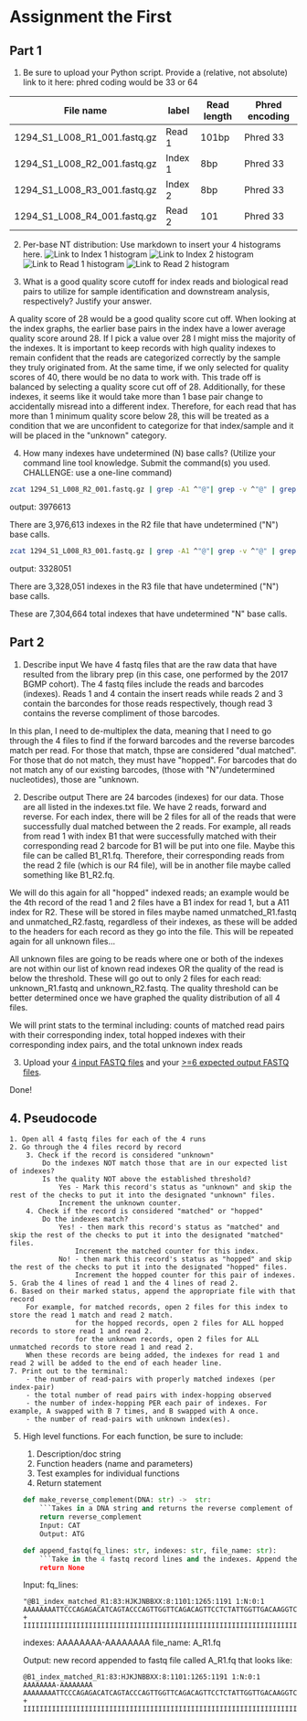 # Assignment the First

## Part 1
1. Be sure to upload your Python script. Provide a (relative, not absolute) link to it here:
phred coding would be 33 or 64

| File name | label | Read length | Phred encoding |
|---|---|---|---|
| 1294_S1_L008_R1_001.fastq.gz |Read 1|101bp|Phred 33|
| 1294_S1_L008_R2_001.fastq.gz |Index 1|8bp|Phred 33|
| 1294_S1_L008_R3_001.fastq.gz |Index 2|8bp|Phred 33|
| 1294_S1_L008_R4_001.fastq.gz |Read 2|101|Phred 33|

2. Per-base NT distribution: Use markdown to insert your 4 histograms here.
![Link to Index 1 histogram](Index1_dist.png)
![Link to Index 2 histogram](Index2_dist.png)
![Link to Read 1 histogram](Read1_dist.png)
![Link to Read 2 histogram](Read2_dist.png)


3. What is a good quality score cutoff for index reads and biological read pairs to utilize for sample identification and downstream analysis, respectively? Justify your answer.

A quality score of 28 would be a good quality score cut off. When looking at the index graphs, the earlier base pairs in the index have a lower average quality score around 28. If I pick a value over 28 I might miss the majority of the indexes. It is important to keep records with high quality indexes to remain confident that the reads are categorized correctly by the sample they truly originated from. At the same time, if we only selected for quality scores of 40, there would be no data to work with. This trade off is balanced by selecting a quality score cut off of 28. Additionally, for these indexes, it seems like it would take more than 1 base pair change to accidentally misread into a different index. Therefore, for each read that has more than 1 minimum quality score below 28, this will be treated as a condition that we are unconfident to categorize for that index/sample and it will be placed in the "unknown" category. 

4.	How many indexes have undetermined (N) base calls? (Utilize your command line tool knowledge. Submit the command(s) you used. CHALLENGE: use a one-line command)
```bash
zcat 1294_S1_L008_R2_001.fastq.gz | grep -A1 ^"@"| grep -v ^"@" | grep -v ^"-" | grep "N" | wc -l
```
output: 3976613

There are 3,976,613 indexes in the R2 file that have undetermined ("N") base calls.
```bash
zcat 1294_S1_L008_R3_001.fastq.gz | grep -A1 ^"@"| grep -v ^"@" | grep -v ^"-" | grep "N" | wc -l
```
output: 3328051 

There are 3,328,051 indexes in the R3 file that have undetermined ("N") base calls. 

These are 7,304,664 total indexes that have undetermined "N" base calls.

## Part 2

1. Describe input
We have 4 fastq files that are the raw data that have resulted from the library prep (in this case, one performed by the 2017 BGMP cohort). The 4 fastq files include the reads and barcodes (indexes). Reads 1 and 4 contain the insert reads while reads 2 and 3 contain the barcondes for those reads respectively, though read 3 contains the reverse compliment of those barcodes. 

In this plan, I need to de-multiplex the data, meaning that I need to go through the 4 files to find if the forward barcodes and the reverse barcodes match per read. For those that match, thpse are considered  "dual matched". For those that do not match, they must have "hopped". For barcodes that do not match any of our existing barcodes, (those with "N"/undetermined nucleotides), those are "unknown. 

2. Describe output
There are 24 barcodes (indexes) for our data. Those are all listed in the indexes.txt file. We have 2 reads, forward and reverse. For each index, there will be 2 files for all of the reads that were successfully dual matched between the 2 reads. For example, all reads from read 1 with index B1 that were successfully matched with their corresponding read 2 barcode for B1 will be put into one file. Maybe this file can be called B1_R1.fq. Therefore, their corresponding reads from the read 2 file (which is our R4 file), will be in another file maybe called something like B1_R2.fq.

We will do this again for all "hopped" indexed reads; an example would be the 4th record of the read 1 and 2 files have a B1 index for read 1, but a A11 index for R2. These will be stored in files maybe named unmatched_R1.fastq and unmatched_R2.fastq, regardless of their indexes, as these will be added to the headers for each record as they go into the file. This will be repeated again for all unknown files...

All unknown files are going to be reads where one or both of the indexes are not within our list of known read indexes OR the quality of the read is below the threshold. These will go out to only 2 files for each read: unknown_R1.fastq and unknown_R2.fastq. The quality threshold can be better determined once we have graphed the quality distribution of all 4 files.

We will print stats to the terminal including: counts of matched read pairs with their corresponding index, total hopped indexes with their corresponding index pairs, and the total unknown index reads

3. Upload your [4 input FASTQ files](../TEST-input_FASTQ) and your [>=6 expected output FASTQ files](../TEST-output_FASTQ).

Done!

## 4. Pseudocode
    1. Open all 4 fastq files for each of the 4 runs
    2. Go through the 4 files record by record
        3. Check if the record is considered "unknown"
            Do the indexes NOT match those that are in our expected list of indexes?
            Is the quality NOT above the established threshold?
                Yes - Mark this record's status as "unknown" and skip the rest of the checks to put it into the designated "unknown" files.
                Increment the unknown counter.
        4. Check if the record is considered "matched" or "hopped"
            Do the indexes match?
                Yes! - then mark this record's status as "matched" and skip the rest of the checks to put it into the designated "matched" files.
                    Increment the matched counter for this index.
                No! - then mark this record's status as "hopped" and skip the rest of the checks to put it into the designated "hopped" files.
                    Increment the hopped counter for this pair of indexes.
    5. Grab the 4 lines of read 1 and the 4 lines of read 2.
    6. Based on their marked status, append the appropriate file with that record
        For example, for matched records, open 2 files for this index to store the read 1 match and read 2 match.
                    for the hopped records, open 2 files for ALL hopped records to store read 1 and read 2.
                    for the unknown records, open 2 files for ALL unmatched records to store read 1 and read 2.
        When these records are being added, the indexes for read 1 and read 2 will be added to the end of each header line.
    7. Print out to the terminal:
        - the number of read-pairs with properly matched indexes (per index-pair)
        - the total number of read pairs with index-hopping observed
        - the number of index-hopping PER each pair of indexes. For example, A swapped with B 7 times, and B swapped with A once.
        - the number of read-pairs with unknown index(es).


5. High level functions. For each function, be sure to include:
    1. Description/doc string
    2. Function headers (name and parameters)
    3. Test examples for individual functions
    4. Return statement
    ```python
    def make_reverse_complement(DNA: str) ->  str:
        ```Takes in a DNA string and returns the reverse complement of that string.```
        return reverse_complement
        Input: CAT
        Output: ATG
    ```
    ```python
    def append_fastq(fq_lines: str, indexes: str, file_name: str):
        ```Take in the 4 fastq record lines and the indexes. Append the header line with the read's corresponding indexes. Then append to the desired file```
        return None
    ```
    Input: fq_lines:
    ```
    "@B1_index_matched_R1:83:HJKJNBBXX:8:1101:1265:1191 1:N:0:1
    AAAAAAAATTCCCAGAGACATCAGTACCCAGTTGGTTCAGACAGTTCCTCTATTGGTTGACAAGGTCTTCATTTCTAGTGATATCAACACGGTGTCTACAA
    +
    IIIIIIIIIIIIIIIIIIIIIIIIIIIIIIIIIIIIIIIIIIIIIIIIIIIIIIIIIIIIIIIIIIIIIIIIIIIIIIIIIIIIIIIIIIIIIIIIIIIII"
    ```
    indexes: AAAAAAAA-AAAAAAAA
    file_name: A_R1.fq

    Output: new record appended to fastq file called A_R1.fq that looks like:
    ```
    @B1_index_matched_R1:83:HJKJNBBXX:8:1101:1265:1191 1:N:0:1 AAAAAAAA-AAAAAAAA
    AAAAAAAATTCCCAGAGACATCAGTACCCAGTTGGTTCAGACAGTTCCTCTATTGGTTGACAAGGTCTTCATTTCTAGTGATATCAACACGGTGTCTACAA
    +
    IIIIIIIIIIIIIIIIIIIIIIIIIIIIIIIIIIIIIIIIIIIIIIIIIIIIIIIIIIIIIIIIIIIIIIIIIIIIIIIIIIIIIIIIIIIIIIIIIIIII
    ```
